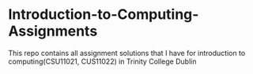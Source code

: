 # Introduction-to-Computing-Assignments
This repo contains all assignment solutions that I have for introduction to computing(CSU11021, CUS11022) in Trinity College Dublin
